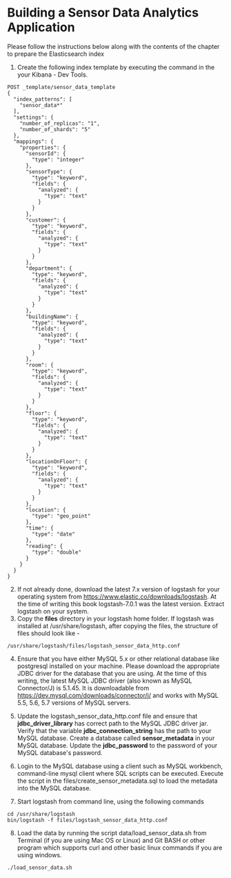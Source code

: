 # Building a Sensor Data Analytics Application

Please follow the instructions below along with the contents of the chapter to prepare the Elasticsearch index 

1. Create the following index template by executing the command in the your Kibana - Dev Tools. 

```shell
POST _template/sensor_data_template
{
  "index_patterns": [
    "sensor_data*"
  ],
  "settings": {
    "number_of_replicas": "1",
    "number_of_shards": "5"
  },
  "mappings": {
    "properties": {
      "sensorId": {
        "type": "integer"
      },
      "sensorType": {
        "type": "keyword",
        "fields": {
          "analyzed": {
            "type": "text"
          }
        }
      },
      "customer": {
        "type": "keyword",
        "fields": {
          "analyzed": {
            "type": "text"
          }
        }
      },
      "department": {
        "type": "keyword",
        "fields": {
          "analyzed": {
            "type": "text"
          }
        }
      },
      "buildingName": {
        "type": "keyword",
        "fields": {
          "analyzed": {
            "type": "text"
          }
        }
      },
      "room": {
        "type": "keyword",
        "fields": {
          "analyzed": {
            "type": "text"
          }
        }
      },
      "floor": {
        "type": "keyword",
        "fields": {
          "analyzed": {
            "type": "text"
          }
        }
      },
      "locationOnFloor": {
        "type": "keyword",
        "fields": {
          "analyzed": {
            "type": "text"
          }
        }
      },
      "location": {
        "type": "geo_point"
      },
      "time": {
        "type": "date"
      },
      "reading": {
        "type": "double"
      }
    }
  }
}
```

2. If not already done, download the latest 7.x version of logstash for your operating system from https://www.elastic.co/downloads/logstash. At the time of writing this book logstash-7.0.1 was the latest version. Extract logstash on your system.
3. Copy the <b>files</b> directory in your logstash home folder. If logstash was installed at /usr/share/logstash, after copying the files, the structure of files should look like -

```shell
/usr/share/logstash/files/logstash_sensor_data_http.conf
```
4. Ensure that you have either MySQL 5.x or other relational database like postgresql installed on your machine. Please download the appropriate JDBC driver for the database that you are using. At the time of this writing, the latest MySQL JDBC driver (also known as MySQL Connector/J) is 5.1.45. It is downloadable from https://dev.mysql.com/downloads/connector/j/ and works with MySQL 5.5, 5.6, 5.7 versions of MySQL servers.
5. Update the logstash_sensor_data_http.conf file and ensure that **jdbc_driver_library** has correct path to the MySQL JDBC driver jar. Verify that the variable **jdbc_connection_string** has the path to your MySQL database. Create a database called **sensor_metadata** in your MySQL database. Update the **jdbc_password** to the password of your MySQL database's password.
6. Login to the MySQL database using a client such as MySQL workbench, command-line mysql client where SQL scripts can be executed. Execute the script in the files/create_sensor_metadata.sql to load the metadata into the MySQL database.

7. Start logstash from command line, using the following commands

```shell
cd /usr/share/logstash
bin/logstash -f files/logstash_sensor_data_http.conf
```

8. Load the data by running the script data/load_sensor_data.sh from Terminal (if you are using Mac OS or Linux) and Git BASH or other program which supports curl and other basic linux commands if you are using windows.

```shell
./load_sensor_data.sh
```